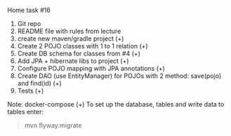 Home task #16
1. Git repo
2. README file with rules from lecture
3. create new maven/gradle project (+)
4. Create 2 POJO classes with 1 to 1 relation (+)
5. Create DB schema for classes from #4 (+)
6. Add JPA + hibernate libs to project (+)
7. Configure POJO mapping with JPA annotations (+)
8. Create DAO (use EntityManager) for POJOs with 2 method: save(pojo) and find(id) (+)
9. Tests (+)

Note: 
docker-compose (+)
To set up the database, tables and write data to tables enter: <blockquote>mvn flyway:migrate</blockquote>